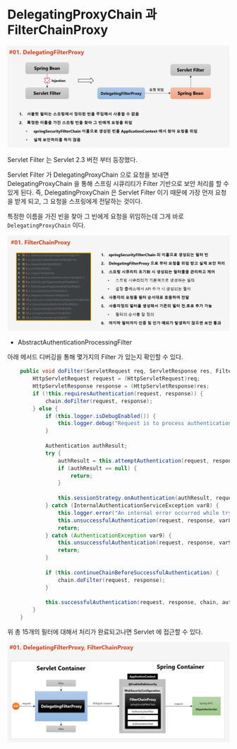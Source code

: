 # DelegatingProxyChain 과 FilterChainProxy

![API](../images/s35.JPG)

Servlet Filter 는 Servlet 2.3 버전 부터 등장했다.

Servlet Filter 가 DelegatingProxyChain 으로 요청을 보내면 DelegatingProxyChain 을 통해 스프링 시큐리티가 Filter 기반으로 보안 처리를 할 수 있게 된다. 즉, DelegatingProxyChain 은 Servlet Filter 이기 때문에 가장 먼저 요청을 받게 되고, 그 요청을 스프링에게 전달하는 것이다.

특정한 이름을 가진 빈을 찾아 그 빈에게 요청을 위임하는데 그게 바로 `DelegatingProxyChain` 이다.

![API](../images/s36.JPG)

- AbstractAuthenticationProcessingFilter 

아래 메서드 디버깅을 통해 몇가지의 Filter 가 있는지 확인할 수 있다.

```java
    public void doFilter(ServletRequest req, ServletResponse res, FilterChain chain) throws IOException, ServletException {
        HttpServletRequest request = (HttpServletRequest)req;
        HttpServletResponse response = (HttpServletResponse)res;
        if (!this.requiresAuthentication(request, response)) {
            chain.doFilter(request, response);
        } else {
            if (this.logger.isDebugEnabled()) {
                this.logger.debug("Request is to process authentication");
            }

            Authentication authResult;
            try {
                authResult = this.attemptAuthentication(request, response);
                if (authResult == null) {
                    return;
                }

                this.sessionStrategy.onAuthentication(authResult, request, response);
            } catch (InternalAuthenticationServiceException var8) {
                this.logger.error("An internal error occurred while trying to authenticate the user.", var8);
                this.unsuccessfulAuthentication(request, response, var8);
                return;
            } catch (AuthenticationException var9) {
                this.unsuccessfulAuthentication(request, response, var9);
                return;
            }

            if (this.continueChainBeforeSuccessfulAuthentication) {
                chain.doFilter(request, response);
            }

            this.successfulAuthentication(request, response, chain, authResult);
        }
    }
```  

위 총 15개의 필터에 대해서 처리가 완료되고나면 Servlet 에 접근할 수 있다.

![API](../images/s37.JPG)

